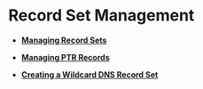 # Record Set Management<a name="en-us_topic_0103552033"></a>

-   **[Managing Record Sets](managing-record-sets.md)**  

-   **[Managing PTR Records](managing-ptr-records.md)**  

-   **[Creating a Wildcard DNS Record Set](creating-a-wildcard-dns-record-set.md)**  


